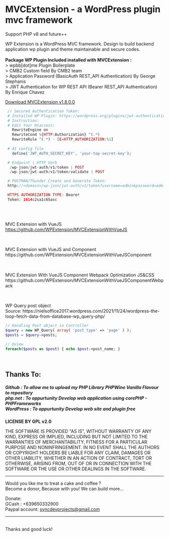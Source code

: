 # MVCExtension - a WordPress plugin mvc framework
Support PHP v8 and future++ 

WP Extension is a WordPress MVC framework. Design to build backend application wp plugin and theme maintainable and secure codes.
<br />
<br /> <b>Package WP Plugin Included installed with MVCExtension : </b>
<br /> > wpbb[dot]me Plugin Boilerplate
<br /> > CMB2 Custom field By CMB2 team
<br /> > Application Password (BasicAuth REST_API Authentication) By George Stephanis 
<br /> > JWT Authentication for WP REST API (Bearer REST_API Authentication) By Enrique Chavez 

<a href="https://github.com/WPExtension/MVCollections/raw/main/MVCExtension.zip">  Download MVCExtension v1.8.0.0 </a>

```PHP
 // Secured Authentication Token:
 # Installed WP Plugin: https://wordpress.org/plugins/jwt-authentication-for-wp-rest-api/ 
 # Instruction:
 # Edit Your Htaccess: 
   RewriteEngine on
   RewriteCond %{HTTP:Authorization} ^(.*)
   RewriteRule ^(.*) - [E=HTTP_AUTHORIZATION:%1]
 
 # At config file
   define('JWT_AUTH_SECRET_KEY', 'your-top-secret-key');

 # Endpoint | HTTP Verb
  /wp-json/jwt-auth/v1/token | POST
  /wp-json/jwt-auth/v1/token/validate | POST

 # POSTMAN/Thunder Create and Generate Token:
 http://<domain>/wp-json/jwt-auth/v1/token?username=admin&password=admin

 HTTPS AUTHORIZATION TYPE: Bearer
 Token: 1614c2sa1c65asc
 
```

<h2></h2>

<br />MVC Extension with VueJS 
<br />https://github.com/WPExtension/MVCExtensionWithVueJS
<h2></h2>
<br />MVC Extension with VueJS and Component 
<br />https://github.com/WPExtension/MVCExtensionWithVueJSComponent
<h2></h2>
<br />MVC Extension With VueJS Component Webpack Optimization JS&CSS
<br />https://github.com/WPExtension/MVCExtensionWithVueJSComponentWebpack
<h2></h2>
<br /> WP Query post object 
<br /> Source: https://nielsoffice2017.wordpress.com/2021/11/24/wordpress-the-loop-fetch-data-from-database-wp_query-php/

```PHP
// Handling Post object in Controller
$query = new WP_Query( array( 'post_type' => 'page' ) );
$posts = $query->posts;

// @view
foreach($posts as $post) { echo $post->post_name; }
```

<br />
<h2>Thanks To:</h2>
<h5>
Github : To allow me to upload my PHP Library PHPWine Vanilla Flavour to repository<br /> 
php.net : To oppurtunity Develop web application using corePHP - PHPFrameworks<br />
WordPress : To oppurtunity Develop web site and plugin free<br />
</h5>

__LICENSE BY GPL v2.0__

THE SOFTWARE IS PROVIDED "AS IS", WITHOUT WARRANTY OF ANY KIND, EXPRESS OR IMPLIED, INCLUDING BUT NOT LIMITED TO THE WARRANTIES OF MERCHANTABILITY, FITNESS FOR A PARTICULAR PURPOSE AND NONINFRINGEMENT. IN NO EVENT SHALL THE AUTHORS OR COPYRIGHT HOLDERS BE LIABLE FOR ANY CLAIM, DAMAGES OR OTHER LIABILITY, WHETHER IN AN ACTION OF CONTRACT, TORT OR OTHERWISE, ARISING FROM, OUT OF OR IN CONNECTION WITH THE SOFTWARE OR THE USE OR OTHER DEALINGS IN THE SOFTWARE.
<br />

<hr />
Would you like me to treat a cake and coffee ? <br />
Become a donor, Because with you! We can build more... 

Donate: <br />
GCash : +639650332900 <br /> 
Paypal account: syncdevprojects@gmail.com
<hr />
<br />
Thanks and good luck! 
